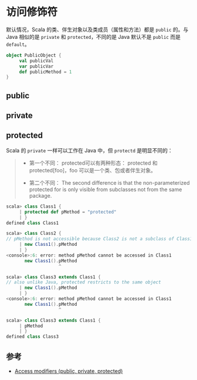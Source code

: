 # 访问修饰符

默认情况，Scala 的类、伴生对象以及类成员（属性和方法）都是 `public` 的。与 Java 相似的是 `private` 和 `protected`，不同的是 Java 默认不是 `public` 而是 `default`。

```scala
object PublicObject {
     val publicVal
     var publicVar
     def publicMethod = 1
}
```

## public

## private

## protected

Scala 的 `private` 一样可以工作在 Java 中，但 `protectd` 是明显不同的：

> * 第一个不同： protected可以有两种形态： protected 和 protected[foo]，foo 可以是一个类、包或者伴生对象。
>
> * 第二个不同： The second difference is that the non-parameterized protected for is only visible from subclasses not from the same package.

```scala
scala> class Class1 {
     | protected def pMethod = "protected"
     | }
defined class Class1

scala> class Class2 {
// pMethod is not accessible because Class2 is not a subclass of Class1
     | new Class1().pMethod
     | }
<console>:6: error: method pMethod cannot be accessed in Class1
       new Class1().pMethod
                    ^

scala> class Class3 extends Class1 {
// also unlike Java, protected restricts to the same object
     | new Class1().pMethod
     | }
<console>:6: error: method pMethod cannot be accessed in Class1
       new Class1().pMethod
                    ^

scala> class Class3 extends Class1 {
     | pMethod
     | }
defined class Class3
```

## 参考

* [Access modifiers (public, private, protected)](https://daily-scala.blogspot.jp/2009/11/access-modifiers-public-private.html)
